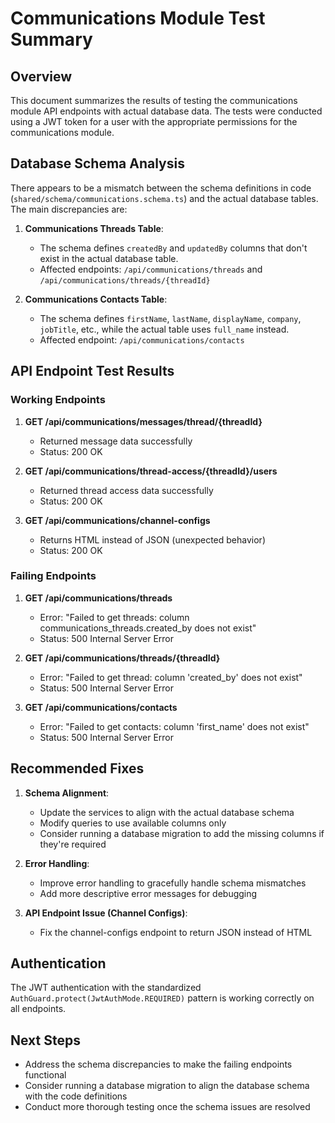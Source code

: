 # Communications Module Test Summary

## Overview

This document summarizes the results of testing the communications module API endpoints with actual database data. The tests were conducted using a JWT token for a user with the appropriate permissions for the communications module.

## Database Schema Analysis

There appears to be a mismatch between the schema definitions in code (`shared/schema/communications.schema.ts`) and the actual database tables. The main discrepancies are:

1. **Communications Threads Table**:
   - The schema defines `createdBy` and `updatedBy` columns that don't exist in the actual database table.
   - Affected endpoints: `/api/communications/threads` and `/api/communications/threads/{threadId}`

2. **Communications Contacts Table**:
   - The schema defines `firstName`, `lastName`, `displayName`, `company`, `jobTitle`, etc., while the actual table uses `full_name` instead.
   - Affected endpoint: `/api/communications/contacts`

## API Endpoint Test Results

### Working Endpoints

1. **GET /api/communications/messages/thread/{threadId}**
   - Returned message data successfully
   - Status: 200 OK

2. **GET /api/communications/thread-access/{threadId}/users**
   - Returned thread access data successfully 
   - Status: 200 OK

3. **GET /api/communications/channel-configs**
   - Returns HTML instead of JSON (unexpected behavior)
   - Status: 200 OK

### Failing Endpoints

1. **GET /api/communications/threads**
   - Error: "Failed to get threads: column communications_threads.created_by does not exist" 
   - Status: 500 Internal Server Error

2. **GET /api/communications/threads/{threadId}**
   - Error: "Failed to get thread: column 'created_by' does not exist" 
   - Status: 500 Internal Server Error

3. **GET /api/communications/contacts**
   - Error: "Failed to get contacts: column 'first_name' does not exist" 
   - Status: 500 Internal Server Error

## Recommended Fixes

1. **Schema Alignment**:
   - Update the services to align with the actual database schema
   - Modify queries to use available columns only 
   - Consider running a database migration to add the missing columns if they're required

2. **Error Handling**:
   - Improve error handling to gracefully handle schema mismatches
   - Add more descriptive error messages for debugging

3. **API Endpoint Issue (Channel Configs)**:
   - Fix the channel-configs endpoint to return JSON instead of HTML

## Authentication

The JWT authentication with the standardized `AuthGuard.protect(JwtAuthMode.REQUIRED)` pattern is working correctly on all endpoints.

## Next Steps

- Address the schema discrepancies to make the failing endpoints functional
- Consider running a database migration to align the database schema with the code definitions
- Conduct more thorough testing once the schema issues are resolved